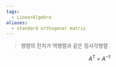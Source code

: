 ```yaml
---
tags:
  - LinearAlgebra
aliases:
  - standard orthogonal matrix
---
```

> 행렬의 전치가 역행렬과 같은 정사각행렬

$$
A^T = A^{-1}
$$
